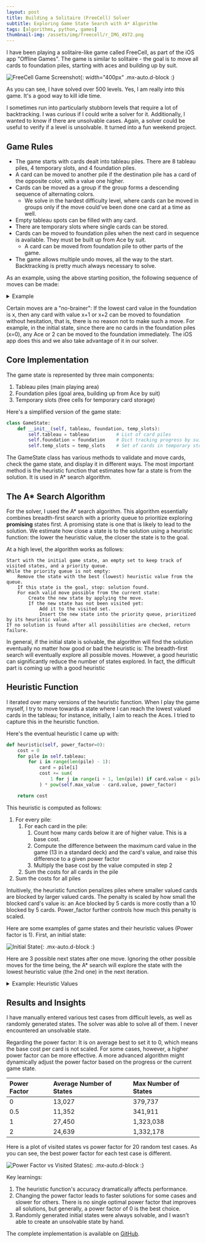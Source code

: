 ```yaml
---
layout: post
title: Building a Solitaire (FreeCell) Solver
subtitle: Exploring Game State Search with A* Algorithm
tags: [algorithms, python, games]
thumbnail-img: /assets/img/freecell/r_IMG_4972.png
---
```


I have been playing a solitaire-like game called FreeCell, as part of the iOS app "Offline Games". The game is similar to solitaire - the goal is to move all cards to foundation piles, starting with aces and building up by suit.

![FreeCell Game Screenshot](/assets/img/freecell/r_IMG_4972.png){: width="400px" .mx-auto.d-block :}

As you can see, I have solved over 500 levels. Yes, I am really into this game. It's a good way to kill idle time.

I sometimes run into particularly stubborn levels that require a lot of backtracking. I was curious if I could write a solver for it. Additionally, I wanted to know if there are unsolvable cases. Again, a solver could be useful to verify if a level is unsolvable. It turned into a fun weekend project.

## Game Rules
- The game starts with cards dealt into tableau piles. There are 8 tableau piles, 4 temporary slots, and 4 foundation piles.
- A card can be moved to another pile if the destination pile has a card of the opposite color, with a value one higher.
- Cards can be moved as a group if the group forms a descending sequence of alternating colors.
  - We solve in the hardest difficulty level, where cards can be moved in groups only if the move could've been done one card at a time as well.
- Empty tableau spots can be filled with any card.
- There are temporary slots where single cards can be stored.
- Cards can be moved to foundation piles when the next card in sequence is available. They must be built up from Ace by suit.
  - A card can be moved from foundation pile to other parts of the game.
- The game allows multiple undo moves, all the way to the start. Backtracking is pretty much always necessary to solve.

As an example, using the above starting position, the following sequence of moves can be made:

<details markdown="1">
<summary>Example</summary>
<div style="display: flex; flex-wrap: wrap; align-items: center; justify-content: center; gap: 5px;">
  <img src="../assets/img/freecell/r_IMG_4972.png" alt="FreeCell Initial State" style="max-width: 300px;">
  <div style="font-size: 2em;">→</div>
  <img src="../assets/img/freecell/r_IMG_4973.png" alt="FreeCell Move 1" style="max-width: 300px;">
  <div style="font-size: 2em;">→</div>
  <img src="../assets/img/freecell/r_IMG_4974.png" alt="FreeCell Move 2" style="max-width: 300px;">
  <div style="font-size: 2em;">→</div>
  <img src="../assets/img/freecell/r_IMG_4975.png" alt="FreeCell Move 3" style="max-width: 300px;">
  <div style="font-size: 2em;">→</div>
  <img src="../assets/img/freecell/r_IMG_4976.png" alt="FreeCell Move 4" style="max-width: 300px;">
  <div style="font-size: 2em;">→</div>
  <img src="../assets/img/freecell/r_IMG_4977.png" alt="FreeCell Move 5" style="max-width: 300px;">
  <div style="font-size: 2em;">→</div>
  <img src="../assets/img/freecell/r_IMG_4978.png" alt="FreeCell Move 6" style="max-width: 300px;">
  <div style="font-size: 2em;">→</div>
  <img src="../assets/img/freecell/r_IMG_4979.png" alt="FreeCell Move 7" style="max-width: 300px;">
</div>
</details>

Certain moves are a "no-brainer": If the lowest card value in the foundation is x, then any card with value x+1 or x+2 can be moved to foundation without hesitation, that is, there is no reason not to make such a move. For example, in the initial state, since there are no cards in the foundation piles (x=0), any Ace or 2 can be moved to the foundation immediately. The iOS app does this and we also take advantage of it in our solver.

## Core Implementation
The game state is represented by three main components:
1. Tableau piles (main playing area)
2. Foundation piles (goal area, building up from Ace by suit)
3. Temporary slots (free cells for temporary card storage)

Here's a simplified version of the game state:

```python
class GameState:
    def __init__(self, tableau, foundation, temp_slots):
        self.tableau = tableau          # List of card piles
        self.foundation = foundation    # Dict tracking progress by suit
        self.temp_slots = temp_slots    # Set of cards in temporary storage
```

The GameState class has various methods to validate and move cards, check the game state, and display it in different ways. The most important method is the heuristic function that estimates how far a state is from the solution. It is used in A* search algorithm.

## The A* Search Algorithm
For the solver, I used the A* search algorithm. This algorithm essentially combines breadth-first search with a priority queue to prioritize exploring **promising** states first. A promising state is one that is likely to lead to the solution. We estimate how close a state is to the solution using a heuristic function: the lower the heuristic value, the closer the state is to the goal. 

At a high level, the algorithm works as follows:

~~~
Start with the initial game state, an empty set to keep track of visited states, and a priority queue.
While the priority queue is not empty:
    Remove the state with the best (lowest) heuristic value from the queue.
    If this state is the goal, stop: solution found.
    For each valid move possible from the current state:
        Create the new state by applying the move.
        If the new state has not been visited yet:
            Add it to the visited set.
            Insert the new state into the priority queue, prioritized by its heuristic value.
If no solution is found after all possibilities are checked, return failure.
~~~

In general, if the initial state is solvable, the algorithm will find the solution eventually no matter how good or bad the heuristic is: The breadth-first search will eventually explore all possible moves. However, a good heuristic can significantly reduce the number of states explored. In fact, the difficult part is coming up with a good heuristic

## Heuristic Function

I iterated over many versions of the heuristic function. When I play the game myself, I try to move towards a state where I can reach the lowest valued cards in the tableau; for instance, initially, I aim to reach the Aces. I tried to capture this in the heuristic function.

Here's the eventual heuristic I came up with:

```python
def heuristic(self, power_factor=0):
    cost = 0
    for pile in self.tableau:
        for i in range(len(pile) - 1):
            card = pile[i]
            cost += sum(
                1 for j in range(i + 1, len(pile)) if card.value < pile[j].value
            ) * pow(self.max_value - card.value, power_factor)

    return cost
```

This heuristic is computed as follows:
1. For every pile:
    1. For each card in the pile:
        1. Count how many cards below it are of higher value. This is a base cost.
        2. Compute the difference between the maximum card value in the game (13 in a standard deck) and the card's value, and raise this difference to a given power factor
        3. Multiply the base cost by the value computed in step 2
    2. Sum the costs for all cards in the pile
2. Sum the costs for all piles

Intuitively, the heuristic function penalizes piles where smaller valued cards are blocked by larger valued cards. The penalty is scaled by how small the blocked card's value is: an Ace blocked by 5 cards is more costly than a 10 blocked by 5 cards. Power_factor further controls how much this penalty is scaled.

Here are some examples of game states and their heuristic values (Power factor is 1). First, an initial state:

![Initial State](../assets/img/freecell/initial.png){: .mx-auto.d-block :}

Here are 3 possible next states after one move. Ignoring the other possible moves for the time being, the A* search will explore the state with the lowest heuristic value (the 2nd one) in the next iteration.

<details markdown="1">
<summary>Example: Heuristic Values</summary>
<div style="display: flex; flex-direction: column; align-items: center; gap: 10px;">
  <img src="../assets/img/freecell/explore1.png" alt="explore 1" style="max-width: 400px;">
  <img src="../assets/img/freecell/explore2.png" alt="explore 2" style="max-width: 400px;">
  <img src="../assets/img/freecell/explore3.png" alt="explore 3" style="max-width: 400px;">
</div>
</details>

## Results and Insights
I have manually entered various test cases from difficult levels, as well as randomly generated states. The solver was able to solve all of them. I never encountered an unsolvable state.

Regarding the power factor: It is on average best to set it to 0, which means the base cost per card is not scaled. For some cases, however, a higher power factor can be more effective. A more advanced algorithm might dynamically adjust the power factor based on the progress or the current game state.

| Power Factor | Average Number of States | Max Number of States |
| :------ |:--- | :--- |
| 0 | 13,027 | 379,737 |
| 0.5 | 11,352 | 341,911 |
| 1 | 27,450 | 1,323,038 |
| 2 | 24,639 | 1,332,178 |

Here is a plot of visited states vs power factor for 20 random test cases. As you can see, the best power factor for each test case is different.

![Power Factor vs Visited States](../assets/img/freecell/power_factor_plot.png){: .mx-auto.d-block :}

Key learnings:
1. The heuristic function's accuracy dramatically affects performance.
2. Changing the power factor leads to faster solutions for some cases and slower for others. There is no single optimal power factor that improves all solutions, but generally, a power factor of 0 is the best choice.
3. Randomly generated initial states were always solvable, and I wasn't able to create an unsolvable state by hand.

The complete implementation is available on [GitHub](https://github.com/saidmoglu/free-cell-solver).

